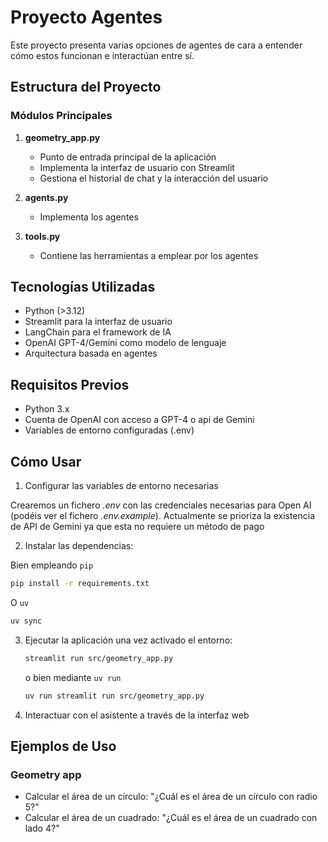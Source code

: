 # Proyecto Agentes

Este proyecto presenta varias opciones de agentes de cara a entender cómo estos funcionan e interactúan entre sí.

## Estructura del Proyecto

### Módulos Principales

1. **geometry_app.py**
   - Punto de entrada principal de la aplicación
   - Implementa la interfaz de usuario con Streamlit
   - Gestiona el historial de chat y la interacción del usuario

2. **agents.py**
   - Implementa los agentes

3. **tools.py**
   - Contiene las herramientas a emplear por los agentes

## Tecnologías Utilizadas

- Python (>3.12)
- Streamlit para la interfaz de usuario
- LangChain para el framework de IA
- OpenAI GPT-4/Gemini como modelo de lenguaje
- Arquitectura basada en agentes

## Requisitos Previos

- Python 3.x
- Cuenta de OpenAI con acceso a GPT-4 o api de Gemini
- Variables de entorno configuradas (.env)

## Cómo Usar

1. Configurar las variables de entorno necesarias

Crearemos un fichero _.env_ con las credenciales necesarias para Open AI (podéis ver el fichero _.env.example_).
Actualmente se prioriza la existencia de API de Gemini ya que esta no requiere un método de pago

2. Instalar las dependencias:

Bien empleando `pip`
   ```bash
   pip install -r requirements.txt
   ```
O `uv`
   ```bash
   uv sync
   ```
3. Ejecutar la aplicación una vez activado el entorno:
   ```bash
   streamlit run src/geometry_app.py
   ```
   o bien mediante `uv run`
   ```bash
   uv run streamlit run src/geometry_app.py
   ```

4. Interactuar con el asistente a través de la interfaz web

## Ejemplos de Uso

### Geometry app
- Calcular el área de un círculo: "¿Cuál es el área de un círculo con radio 5?"
- Calcular el área de un cuadrado: "¿Cuál es el área de un cuadrado con lado 4?"